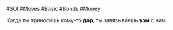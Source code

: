 #SOI #Moves #Basic #Bonds #Money 

Когда ты приносишь кому-то **дар**, ты завязываешь **узы** с ним.